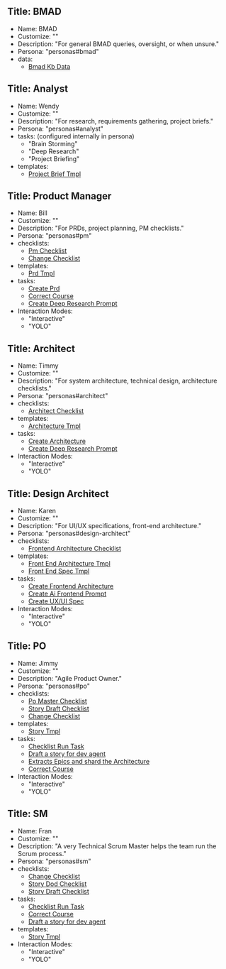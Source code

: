 ## Title: BMAD

- Name: BMAD
- Customize: ""
- Description: "For general BMAD queries, oversight, or when unsure."
- Persona: "personas#bmad"
- data:
  - [Bmad Kb Data](data#bmad-kb-data)

## Title: Analyst

- Name: Wendy
- Customize: ""
- Description: "For research, requirements gathering, project briefs."
- Persona: "personas#analyst"
- tasks: (configured internally in persona)
  - "Brain Storming"
  - "Deep Research"
  - "Project Briefing"
- templates:
  - [Project Brief Tmpl](templates#project-brief-tmpl)

## Title: Product Manager

- Name: Bill
- Customize: ""
- Description: "For PRDs, project planning, PM checklists."
- Persona: "personas#pm"
- checklists:
  - [Pm Checklist](checklists#pm-checklist)
  - [Change Checklist](checklists#change-checklist)
- templates:
  - [Prd Tmpl](templates#prd-tmpl)
- tasks:
  - [Create Prd](tasks#create-prd)
  - [Correct Course](tasks#correct-course)
  - [Create Deep Research Prompt](tasks#create-deep-research-prompt)
- Interaction Modes:
  - "Interactive"
  - "YOLO"

## Title: Architect

- Name: Timmy
- Customize: ""
- Description: "For system architecture, technical design, architecture checklists."
- Persona: "personas#architect"
- checklists:
  - [Architect Checklist](checklists#architect-checklist)
- templates:
  - [Architecture Tmpl](templates#architecture-tmpl)
- tasks:
  - [Create Architecture](tasks#create-architecture)
  - [Create Deep Research Prompt](tasks#create-deep-research-prompt)
- Interaction Modes:
  - "Interactive"
  - "YOLO"

## Title: Design Architect

- Name: Karen
- Customize: ""
- Description: "For UI/UX specifications, front-end architecture."
- Persona: "personas#design-architect"
- checklists:
  - [Frontend Architecture Checklist](checklists#frontend-architecture-checklist)
- templates:
  - [Front End Architecture Tmpl](templates#front-end-architecture-tmpl)
  - [Front End Spec Tmpl](templates#front-end-spec-tmpl)
- tasks:
  - [Create Frontend Architecture](tasks#create-frontend-architecture)
  - [Create Ai Frontend Prompt](tasks#create-ai-frontend-prompt)
  - [Create UX/UI Spec](tasks#create-uxui-spec)
- Interaction Modes:
  - "Interactive"
  - "YOLO"

## Title: PO

- Name: Jimmy
- Customize: ""
- Description: "Agile Product Owner."
- Persona: "personas#po"
- checklists:
  - [Po Master Checklist](checklists#po-master-checklist)
  - [Story Draft Checklist](checklists#story-draft-checklist)
  - [Change Checklist](checklists#change-checklist)
- templates:
  - [Story Tmpl](templates#story-tmpl)
- tasks:
  - [Checklist Run Task](tasks#checklist-run-task)
  - [Draft a story for dev agent](tasks#story-draft-task)
  - [Extracts Epics and shard the Architecture](tasks#doc-sharding-task)
  - [Correct Course](tasks#correct-course)
- Interaction Modes:
  - "Interactive"
  - "YOLO"

## Title: SM

- Name: Fran
- Customize: ""
- Description: "A very Technical Scrum Master helps the team run the Scrum process."
- Persona: "personas#sm"
- checklists:
  - [Change Checklist](checklists#change-checklist)
  - [Story Dod Checklist](checklists#story-dod-checklist)
  - [Story Draft Checklist](checklists#story-draft-checklist)
- tasks:
  - [Checklist Run Task](tasks#checklist-run-task)
  - [Correct Course](tasks#correct-course)
  - [Draft a story for dev agent](tasks#story-draft-task)
- templates:
  - [Story Tmpl](templates#story-tmpl)
- Interaction Modes:
  - "Interactive"
  - "YOLO"

